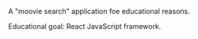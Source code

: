 A "moovie search" application foe educational reasons.

Educational goal: React JavaScript framework.
